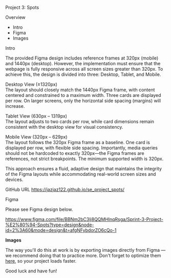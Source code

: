 Project 3: Spots

Overview

- Intro
- Figma
- Images

Intro

The provided Figma design includes reference frames at 320px (mobile) and 1440px (desktop). However, the implementation must ensure that the webpage is fully responsive across all screen sizes greater than 320px. To achieve this, the design is divided into three: Desktop, Tablet, and Mobile.

Desktop View (≥1320px)  
 The layout should closely match the 1440px Figma frame, with content centered and constrained to a maximum width. Three cards are displayed per row. On larger screens, only the horizontal side spacing (margins) will increase.

Tablet View (630px – 1319px)  
 The layout adjusts to two cards per row, while card dimensions remain consistent with the desktop view for visual consistency.

Mobile View (320px – 629px)  
 The layout follows the 320px Figma frame as a baseline. One card is displayed per row, with flexible side spacing. Importantly, media queries should not be hardcoded to exactly 320px—the Figma frames are references, not strict breakpoints. The minimum supported width is 320px.

This approach ensures a fluid, adaptive design that maintains the integrity of the Figma layouts while accommodating real-world screen sizes and devices.

GitHub URL
https://jazjaz122.github.io/se_project_spots/

Figma

Please see Figma design below.

https://www.figma.com/file/BBNm2bC3lj8QQMHlnqRsga/Sprint-3-Project-%E2%80%94-Spots?type=design&node-id=2%3A60&mode=design&t=afgNFybdorZO6cQo-1

**Images**

The way you'll do this at work is by exporting images directly from Figma — we recommend doing that to practice more. Don't forget to optimize them [here](https://tinypng.com/), so your project loads faster.

Good luck and have fun!
